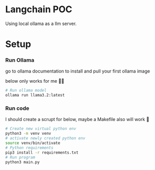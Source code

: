 # Langchain POC
Using local ollama as a llm server.

# Setup 
### Run Ollama
go to ollama documentation to install and pull your first ollama image

below only works for me 🤷‍♂️
```sh
# Run ollama model
ollama run llama3.2:latest
```


### Run code
I should create a scrupt for below, maybe a Makefile also will work 🤔
```sh
# Create new virtual python env
python3 -m venv venv
# activate newly created python env
source venv/bin/activate
# Python requirements
pip3 install -r requirements.txt
# Run program
python3 main.py
```


